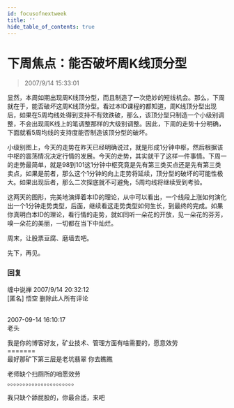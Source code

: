 ```yaml
---
id: focusofnextweek 
title: ''
hide_table_of_contents: true
---
```


# 下周焦点：能否破坏周K线顶分型

> 2007/9/14 15:33:01

<div style={{color: '#FF0000', fontWeight: '500'}}>

显然，本周如期出现周K线顶分型，而且制造了一次绝妙的短线机会。那么，下周就在于，能否破坏这周K线顶分型。看过本ID课程的都知道，周K线顶分型出现后，如果在5周均线处得到支持不有效跌破，那么，该顶分型只制造一个小级别调整，不会出现周K线上的笔调整那样的大级别调整。因此，下周的走势十分明确，下面就看5周均线的支持度能否制造该顶分型的破坏。
 
小级别图上，今天的走势在昨天已经明确说过，就是形成1分钟中枢，然后根据该中枢的震荡情况决定行情的发展。今天的走势，其实就干了这样一件事情。下周一的走势最简单，就是98到101这1分钟中枢究竟是先有第三类买点还是先有第三类卖点，如果是前者，那么这个1分钟的向上走势将延续，顶分型的破坏的可能性极大。如果出现后者，那么二次探底就不可避免，5周均线将继续受到考验。
 
这两天的图形，完美地演绎着本ID的理论，从中可以看出，一个线段上涨如何演化出一个1分钟走势类型，后面，继续看这走势类型如何生长，到最终的完成。如果你真明白本ID的理论，看行情的走势，就如同听一朵花的开放，见一朵花的芬芳，嗅一朵花的美丽，一切都在当下中灿烂。
 
周末，让股票豆腐、磨墙去吧。
 
先下，再见。
</div>

### 回复

<div class='blog-comment'>
<span class='blog-comment-chan'>缠中说禅</span> 2007/9/14 20:32:12<br/>
[匿名] 悟空 删除此人所有评论 <br/><br/>
  
2007-09-14 16:10:17 <br/>
老头 

我是你的博客好友，矿业技术、管理方面有啥需要的，愿意效劳<br/>
=======<br/>
最好那矿下第三层是老坑翡翠 你去瞧瞧

老师缺个扫厕所的咱愿效劳<br/>
。。。。。。。。。。。。。。。。。。。。。。

我只缺个舔屁股的，你最合适，来吧
</div>